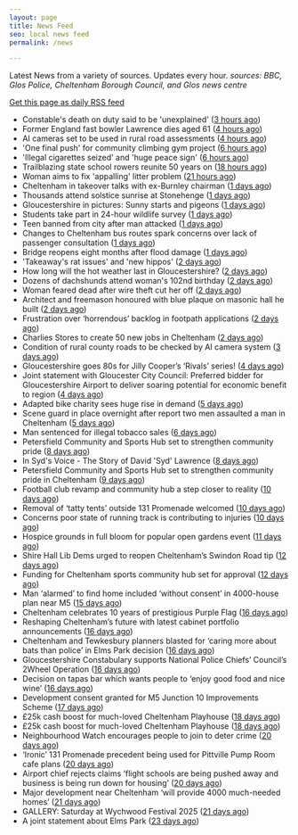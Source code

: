 ```yaml
---
layout: page
title: News Feed
seo: local news feed
permalink: /news

---
```


Latest News from a variety of sources. Updates every hour.
_sources: BBC, Glos Police, Cheltenham Borough Council, and Glos news centre_

[Get this page as daily RSS feed](/daily.rss)

<!-- news_marker starts -->
- Constable's death on duty said to be 'unexplained' ([3 hours ago](https://www.bbc.com/news/articles/c39z0d12k88o))
- Former England fast bowler Lawrence dies aged 61 ([4 hours ago](https://www.bbc.com/sport/cricket/articles/c07d973k0zzo))
- AI cameras set to be used in rural road assessments ([4 hours ago](https://www.bbc.com/news/articles/c62g921l14jo))
- 'One final push' for community climbing gym project ([6 hours ago](https://www.bbc.com/news/articles/cx2v55q5kpeo))
- 'Illegal cigarettes seized' and 'huge peace sign' ([6 hours ago](https://www.bbc.com/news/articles/cy9x4grl3zno))
- Trailblazing state school rowers reunite 50 years on ([18 hours ago](https://www.bbc.com/news/articles/ce9xgerg0n5o))
- Woman aims to fix 'appalling' litter problem ([21 hours ago](https://www.bbc.com/news/articles/cqjq05rv191o))
- Cheltenham in takeover talks with ex-Burnley chairman ([1 days ago](https://www.bbc.com/sport/football/articles/ckg3v5135meo))
- Thousands attend solstice sunrise at Stonehenge ([1 days ago](https://www.bbc.com/news/articles/cg75gp1y233o))
- Gloucestershire in pictures: Sunny starts and pigeons ([1 days ago](https://www.bbc.com/news/articles/cwye9g90870o))
- Students take part in 24-hour wildlife survey ([1 days ago](https://www.bbc.com/news/articles/cn41ze3r27zo))
- Teen banned from city after man attacked ([1 days ago](https://www.bbc.com/news/articles/c75rl4we60wo))
- Changes to Cheltenham bus routes spark concerns over lack of passenger consultation ([1 days ago](https://gloucesternewscentre.co.uk/changes-to-cheltenham-bus-routes-spark-concerns-over-lack-of-passenger-consultation/))
- Bridge reopens eight months after flood damage ([1 days ago](https://www.bbc.com/news/articles/cz09md3ve3no))
- 'Takeaway's rat issues' and 'new hippos' ([2 days ago](https://www.bbc.com/news/articles/c5ygx2p4lw5o))
- How long will the hot weather last in Gloucestershire? ([2 days ago](https://www.bbc.co.uk/sounds/play/p0lkf1rq))
- Dozens of dachshunds attend woman's 102nd birthday ([2 days ago](https://www.bbc.com/news/videos/c307l54nlrmo))
- Woman feared dead after wire theft cut her off ([2 days ago](https://www.bbc.com/news/articles/cp3k96521neo))
- Architect and freemason honoured with blue plaque on masonic hall he built ([2 days ago](https://gloucesternewscentre.co.uk/architect-and-freemason-honoured-with-blue-plaque-on-masonic-hall-he-built/))
- Frustration over ‘horrendous’ backlog in footpath applications ([2 days ago](https://gloucesternewscentre.co.uk/frustration-over-horrendous-backlog-in-footpath-applications/))
- Charlies Stores to create 50 new jobs in Cheltenham ([2 days ago](https://gloucesternewscentre.co.uk/charlies-stores-to-create-50-new-jobs-in-cheltenham/))
- Condition of rural county roads to be checked by AI camera system ([3 days ago](https://gloucesternewscentre.co.uk/condition-of-rural-county-roads-to-be-checked-by-ai-camera-system/))
- Gloucestershire goes 80s for Jilly Cooper’s ‘Rivals’ series! ([4 days ago](https://www.bbc.co.uk/sounds/play/p0ljxnh1))
- Joint statement with Gloucester City Council: Preferred bidder for Gloucestershire Airport to deliver soaring potential for economic benefit to region ([4 days ago](https://www.cheltenham.gov.uk/news/article/3021/joint_statement_with_gloucester_city_council_preferred_bidder_for_gloucestershire_airport_to_deliver_soaring_potential_for_economic_benefit_to_region))
- Adapted bike charity sees huge rise in demand ([5 days ago](https://www.bbc.co.uk/sounds/play/p0ljrsvr))
- Scene guard in place overnight after report two men assaulted a man in Cheltenham ([5 days ago](https://gloucesternewscentre.co.uk/scene-guard-in-place-overnight-after-report-two-men-assaulted-a-man-in-cheltenham/))
- Man sentenced for illegal tobacco sales ([6 days ago](https://gloucesternewscentre.co.uk/man-sentenced-for-illegal-tobacco-sales/))
- Petersfield Community and Sports Hub set to strengthen community pride ([8 days ago](https://gloucesternewscentre.co.uk/petersfield-community-and-sports-hub-set-to-strengthen-community-pride/))
- In Syd's Voice - The Story of David 'Syd' Lawrence ([8 days ago](https://www.bbc.co.uk/sounds/play/p0lj4vvq))
- Petersfield Community and Sports Hub set to strengthen community pride in Cheltenham ([9 days ago](https://www.cheltenham.gov.uk/news/article/3020/petersfield_community_and_sports_hub_set_to_strengthen_community_pride_in_cheltenham))
- Football club revamp and community hub a step closer to reality ([10 days ago](https://gloucesternewscentre.co.uk/football-club-revamp-and-community-hub-a-step-closer-to-reality/))
- Removal of ‘tatty tents’ outside 131 Promenade welcomed ([10 days ago](https://gloucesternewscentre.co.uk/removal-of-tatty-tents-outside-131-promenade-welcomed/))
- Concerns poor state of running track is contributing to injuries ([10 days ago](https://gloucesternewscentre.co.uk/concerns-poor-state-of-running-track-is-contributing-to-injuries/))
- Hospice grounds in full bloom for popular open gardens event ([11 days ago](https://gloucesternewscentre.co.uk/hospice-grounds-in-full-bloom-for-popular-open-gardens-event/))
- Shire Hall Lib Dems urged to reopen Cheltenham’s Swindon Road tip ([12 days ago](https://gloucesternewscentre.co.uk/shire-hall-lib-dems-urged-to-reopen-cheltenhams-swindon-road-tip/))
- Funding for Cheltenham sports community hub set for approval ([12 days ago](https://gloucesternewscentre.co.uk/funding-for-cheltenham-sports-community-hub-set-for-approval/))
- Man ‘alarmed’ to find home included ‘without consent’ in 4000-house plan near M5 ([15 days ago](https://gloucesternewscentre.co.uk/man-alarmed-to-find-home-included-without-consent-in-4000-house-plan-near-m5/))
- Cheltenham celebrates 10 years of prestigious Purple Flag ([16 days ago](https://www.cheltenham.gov.uk/news/article/3019/cheltenham_celebrates_10_years_of_prestigious_purple_flag))
- Reshaping Cheltenham’s future with latest cabinet portfolio announcements ([16 days ago](https://www.cheltenham.gov.uk/news/article/3018/reshaping_cheltenhams_future_with_latest_cabinet_portfolio_announcements))
- Cheltenham and Tewkesbury planners blasted for ‘caring more about bats than police’ in Elms Park decision ([16 days ago](https://gloucesternewscentre.co.uk/cheltenham-and-tewkesbury-planners-blasted-for-caring-more-about-bats-than-police-in-elms-park-decision/))
- Gloucestershire Constabulary supports National Police Chiefs’ Council’s 2Wheel Operation ([16 days ago](https://gloucesternewscentre.co.uk/gloucestershire-constabulary-supports-national-police-chiefs-councils-2wheel-operation/))
- Decision on tapas bar which wants people to ‘enjoy good food and nice wine’ ([16 days ago](https://gloucesternewscentre.co.uk/decision-on-tapas-bar-which-wants-people-to-enjoy-good-food-and-nice-wine/))
- Development consent granted for M5 Junction 10 Improvements Scheme ([17 days ago](https://gloucesternewscentre.co.uk/development-consent-granted-for-m5-junction-10-improvements-scheme/))
- £25k cash boost for much-loved Cheltenham Playhouse ([18 days ago](https://gloucesternewscentre.co.uk/25k-cash-boost-for-much-loved-cheltenham-playhouse/))
- £25k cash boost for much-loved Cheltenham Playhouse ([18 days ago](https://www.cheltenham.gov.uk/news/article/3017/25k_cash_boost_for_much-loved_cheltenham_playhouse))
- Neighbourhood Watch encourages people to join to deter crime ([20 days ago](https://gloucesternewscentre.co.uk/neighbourhood-watch-encourages-people-to-join-to-deter-crime/))
- ‘Ironic’ 131 Promenade precedent being used for Pittville Pump Room cafe plans ([20 days ago](https://gloucesternewscentre.co.uk/ironic-131-promenade-precedent-being-used-for-pittville-pump-room-cafe-plans/))
- Airport chief rejects claims ‘flight schools are being pushed away and business is being run down for housing’ ([20 days ago](https://gloucesternewscentre.co.uk/airport-chief-rejects-claims-flight-schools-are-being-pushed-away-and-business-is-being-run-down-for-housing/))
- Major development near Cheltenham ‘will provide 4000 much-needed homes’ ([21 days ago](https://gloucesternewscentre.co.uk/major-development-near-cheltenham-will-provide-4000-much-needed-homes/))
- GALLERY: Saturday at Wychwood Festival 2025 ([21 days ago](https://gloucesternewscentre.co.uk/gallery-saturday-at-wychwood-festival-2025/))
- A joint statement about Elms Park ([23 days ago](https://www.cheltenham.gov.uk/news/article/3015/a_joint_statement_about_elms_park))

<!-- news_marker ends -->
